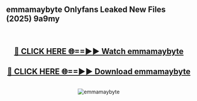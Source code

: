 <h2>emmamaybyte Onlyfans Leaked New Files (2025) 9a9my</h2>
<br>
<div align="center">
<h2><a href="https://mediafiles.top/emmamaybyte&ref=git" rel="nofollow">🔴 CLICK HERE 🌐==►► Watch emmamaybyte</a></h2>
<h2><a href="https://mediafiles.top/emmamaybyte&ref=git" rel="nofollow">🔴 CLICK HERE 🌐==►► Download emmamaybyte</a></h2>
<br>
<a href="https://mediafiles.top/emmamaybyte&ref=git" rel="nofollow" data-target="animated-image.originalLink"><img src="https://i.ibb.co.com/xMMVF88/686577567.gif" alt="emmamaybyte" style="max-width: 100%; display: inline-block;" data-target="animated-image.originalImage"></a>
</div>
<br>
<br>